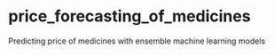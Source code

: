 # price_forecasting_of_medicines
Predicting price of medicines with ensemble machine learning models
